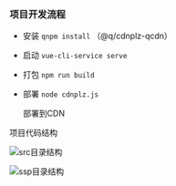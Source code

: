 ### 项目开发流程

+ 安装 `qnpm install`		（@q/cdnplz-qcdn）

+ 启动  `vue-cli-service serve`     

+ 打包  `npm run build`

+ 部署  `node cdnplz.js`

  部署到CDN



项目代码结构

![src目录结构](https://p2.ssl.qhimg.com/t0186847f7ee0330b82.png)

![ssp目录结构](https://p1.ssl.qhimg.com/t01ee8fb191b594e90c.png)